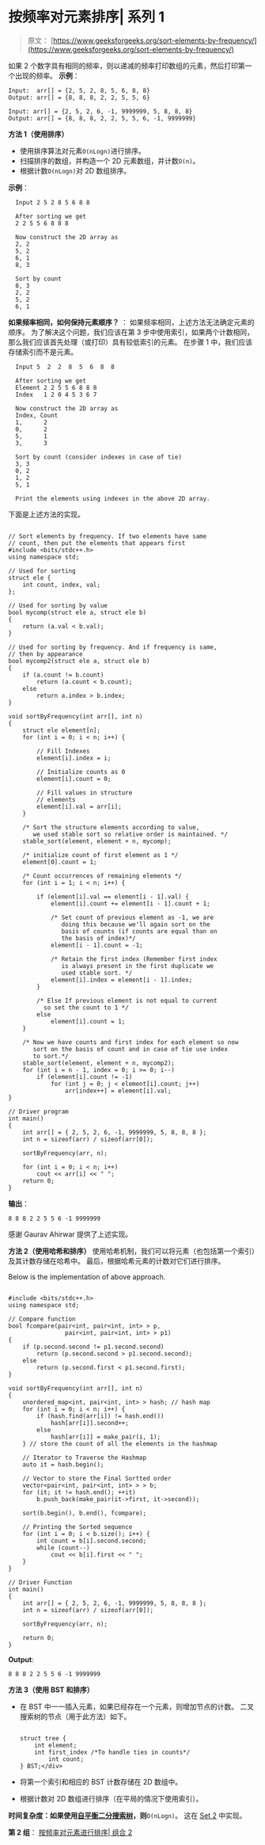 # 按频率对元素排序| 系列 1

> 原文： [https://www.geeksforgeeks.org/sort-elements-by-frequency/](https://www.geeksforgeeks.org/sort-elements-by-frequency/)

如果 2 个数字具有相同的频率，则以递减的频率打印数组的元素，然后打印第一个出现的频率。
 **示例**：

```
Input:  arr[] = {2, 5, 2, 8, 5, 6, 8, 8}
Output: arr[] = {8, 8, 8, 2, 2, 5, 5, 6}

Input: arr[] = {2, 5, 2, 6, -1, 9999999, 5, 8, 8, 8}
Output: arr[] = {8, 8, 8, 2, 2, 5, 5, 6, -1, 9999999}

```



**方法 1（使用排序）**

*   使用排序算法对元素`O(nLogn)`进行排序。
*   扫描排序的数组，并构造一个 2D 元素数组，并计数`O(n)`。
*   根据计数`O(nLogn)`对 2D 数组排序。

**示例**：

```
  Input 2 5 2 8 5 6 8 8

  After sorting we get
  2 2 5 5 6 8 8 8

  Now construct the 2D array as
  2, 2
  5, 2
  6, 1
  8, 3

  Sort by count
  8, 3
  2, 2
  5, 2
  6, 1

```

**如果频率相同，如何保持元素顺序？** ：
如果频率相同，上述方法无法确定元素的顺序。 为了解决这个问题，我们应该在第 3 步中使用索引，如果两个计数相同，那么我们应该首先处理（或打印）具有较低索引的元素。 在步骤 1 中，我们应该存储索引而不是元素。

```
  Input 5  2  2  8  5  6  8  8

  After sorting we get
  Element 2 2 5 5 6 8 8 8
  Index   1 2 0 4 5 3 6 7

  Now construct the 2D array as
  Index, Count
  1,      2
  0,      2
  5,      1
  3,      3

  Sort by count (consider indexes in case of tie)
  3, 3
  0, 2
  1, 2
  5, 1

  Print the elements using indexes in the above 2D array.

```

下面是上述方法的实现。

```

// Sort elements by frequency. If two elements have same 
// count, then put the elements that appears first 
#include <bits/stdc++.h> 
using namespace std; 

// Used for sorting 
struct ele { 
    int count, index, val; 
}; 

// Used for sorting by value 
bool mycomp(struct ele a, struct ele b) 
{ 
    return (a.val < b.val); 
} 

// Used for sorting by frequency. And if frequency is same, 
// then by appearance 
bool mycomp2(struct ele a, struct ele b) 
{ 
    if (a.count != b.count) 
        return (a.count < b.count); 
    else
        return a.index > b.index; 
} 

void sortByFrequency(int arr[], int n) 
{ 
    struct ele element[n]; 
    for (int i = 0; i < n; i++) { 

        // Fill Indexes 
        element[i].index = i; 

        // Initialize counts as 0 
        element[i].count = 0; 

        // Fill values in structure 
        // elements 
        element[i].val = arr[i]; 
    } 

    /* Sort the structure elements according to value, 
       we used stable sort so relative order is maintained. */
    stable_sort(element, element + n, mycomp); 

    /* initialize count of first element as 1 */
    element[0].count = 1; 

    /* Count occurrences of remaining elements */
    for (int i = 1; i < n; i++) { 

        if (element[i].val == element[i - 1].val) { 
            element[i].count += element[i - 1].count + 1; 

            /* Set count of previous element as -1, we are 
               doing this because we'll again sort on the 
               basis of counts (if counts are equal than on 
               the basis of index)*/
            element[i - 1].count = -1; 

            /* Retain the first index (Remember first index 
               is always present in the first duplicate we 
               used stable sort. */
            element[i].index = element[i - 1].index; 
        } 

        /* Else If previous element is not equal to current 
          so set the count to 1 */
        else
            element[i].count = 1; 
    } 

    /* Now we have counts and first index for each element so now 
       sort on the basis of count and in case of tie use index 
       to sort.*/
    stable_sort(element, element + n, mycomp2); 
    for (int i = n - 1, index = 0; i >= 0; i--) 
        if (element[i].count != -1) 
            for (int j = 0; j < element[i].count; j++) 
                arr[index++] = element[i].val; 
} 

// Driver program 
int main() 
{ 
    int arr[] = { 2, 5, 2, 6, -1, 9999999, 5, 8, 8, 8 }; 
    int n = sizeof(arr) / sizeof(arr[0]); 

    sortByFrequency(arr, n); 

    for (int i = 0; i < n; i++) 
        cout << arr[i] << " "; 
    return 0; 
} 

```

**输出**：

```
8 8 8 2 2 5 5 6 -1 9999999 
```

感谢 Gaurav Ahirwar 提供了上述实现。

**方法 2（使用哈希和排序）**
使用哈希机制，我们可以将元素（也包括第一个索引）及其计数存储在哈希中。 最后，根据哈希元素的计数对它们进行排序。

Below is the implementation of above approach.

```

#include <bits/stdc++.h> 
using namespace std; 

// Compare function 
bool fcompare(pair<int, pair<int, int> > p, 
                pair<int, pair<int, int> > p1) 
{ 
    if (p.second.second != p1.second.second) 
        return (p.second.second > p1.second.second); 
    else
        return (p.second.first < p1.second.first); 
} 

void sortByFrequency(int arr[], int n) 
{ 
    unordered_map<int, pair<int, int> > hash; // hash map 
    for (int i = 0; i < n; i++) { 
        if (hash.find(arr[i]) != hash.end()) 
            hash[arr[i]].second++; 
        else
            hash[arr[i]] = make_pair(i, 1); 
    } // store the count of all the elements in the hashmap 

    // Iterator to Traverse the Hashmap 
    auto it = hash.begin(); 

    // Vector to store the Final Sortted order 
    vector<pair<int, pair<int, int> > > b; 
    for (it; it != hash.end(); ++it) 
        b.push_back(make_pair(it->first, it->second)); 

    sort(b.begin(), b.end(), fcompare); 

    // Printing the Sorted sequence 
    for (int i = 0; i < b.size(); i++) { 
        int count = b[i].second.second; 
        while (count--) 
            cout << b[i].first << " "; 
    } 
} 

// Driver Function 
int main() 
{ 
    int arr[] = { 2, 5, 2, 6, -1, 9999999, 5, 8, 8, 8 }; 
    int n = sizeof(arr) / sizeof(arr[0]); 

    sortByFrequency(arr, n); 

    return 0; 
} 

```

**Output**:

```
8 8 8 2 2 5 5 6 -1 9999999 
```

**方法 3（使用 BST 和排序）**

*   在 BST 中一一插入元素，如果已经存在一个元素，则增加节点的计数。 二叉搜索树的节点（用于此方法）如下。

    ```

    struct tree { 
        int element; 
        int first_index /*To handle ties in counts*/
            int count; 
    } BST;</div> 

    ```

*   将第一个索引和相应的 BST 计数存储在 2D 数组中。
*   根据计数对 2D 数组进行排序（在平局的情况下使用索引）。

**时间复杂度：如果使用[自平衡二分搜索树](http://en.wikipedia.org/wiki/Self-balancing_binary_search_tree)，则**`O(nLogn)`。 这在 [Set 2](https://www.geeksforgeeks.org/sort-elements-by-frequency-set-2/) 中实现。

**第 2 组**：
[按频率对元素进行排序| 组合 2](https://www.geeksforgeeks.org/sort-elements-by-frequency-set-2/)

